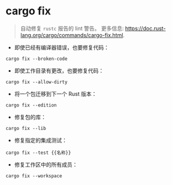 # cargo fix

> 自动修复 `rustc` 报告的 lint 警告。
> 更多信息: <https://doc.rust-lang.org/cargo/commands/cargo-fix.html>.

- 即使已经有编译器错误，也要修复代码：

`cargo fix --broken-code`

- 即使工作目录有更改，也要修复代码：

`cargo fix --allow-dirty`

- 将一个包迁移到下一个 Rust 版本：

`cargo fix --edition`

- 修复包的库：

`cargo fix --lib`

- 修复指定的集成测试：

`cargo fix --test {{名称}}`

- 修复工作区中的所有成员：

`cargo fix --workspace`
